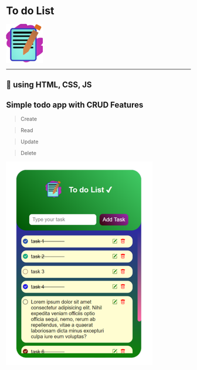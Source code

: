 # To do List

<img src="./app/img/todo.png" width="100">

---

## 📌 using HTML, CSS, JS

## Simple todo app with CRUD Features

> Create

> Read

> Update

> Delete

<img src="./app/img/t.png" width="400">

